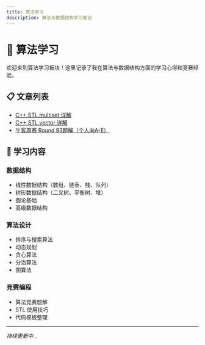 ```yaml
---
title: 算法学习
description: 算法与数据结构学习笔记
---
```


# 🧮 算法学习

欢迎来到算法学习板块！这里记录了我在算法与数据结构方面的学习心得和竞赛经验。

## 📋 文章列表

- [C++ STL multiset 详解](multiset.md)
- [C++ STL vector 详解](vector.md)
- [牛客周赛 Round 93题解（个人向A-E）](牛客周赛%20Round%2093题解（个人向A-E）.md)

## 🎯 学习内容

### 数据结构
- 线性数据结构（数组、链表、栈、队列）
- 树形数据结构（二叉树、平衡树、堆）
- 图论基础
- 高级数据结构

### 算法设计
- 排序与搜索算法
- 动态规划
- 贪心算法
- 分治算法
- 图算法

### 竞赛编程
- 算法竞赛题解
- STL 使用技巧
- 代码模板整理

---

*持续更新中...*